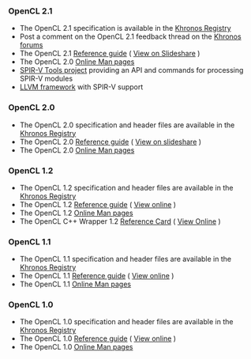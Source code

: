 ### OpenCL 2.1

*   The OpenCL 2.1 specification is available in the [Khronos Registry](https://www.khronos.org/registry/cl/)
*   Post a comment on the OpenCL 2.1 feedback thread on the [Khronos forums](https://www.khronos.org/opencl/opencl_feedback_forum)
*   The OpenCL 2.1 [Reference guide](https://www.khronos.org/developers/reference-cards/ "Download the OpenCL reference guide") ( [View on Slideshare](http://www.slideshare.net/Khronos_Group/opencl-21-reference-guide) )
*   The OpenCL 2.0 [Online Man pages](https://www.khronos.org/registry/cl/sdk/2.1/docs/man/xhtml/)
*   [SPIR-V Tools project](https://github.com/KhronosGroup/SPIRV-Tools) providing an API and commands for processing SPIR-V modules
*   [LLVM framework](https://github.com/KhronosGroup/SPIRV-LLVM) with SPIR-V support

### OpenCL 2.0

*   The OpenCL 2.0 specification and header files are available in the [Khronos Registry](https://www.khronos.org/registry/cl/)
*   The OpenCL 2.0 [Reference guide](https://www.khronos.org/developers/reference-cards/ "Download the OpenCL quick reference card") ( [View on slideshare](http://www.khronos.org/developers/view_online/24503911) )
*   The OpenCL 2.0 [Online Man pages](https://www.khronos.org/registry/cl/sdk/2.0/docs/man/xhtml/)

### OpenCL 1.2

*   The OpenCL 1.2 specification and header files are available in the [Khronos Registry](https://www.khronos.org/registry/cl/)
*   The OpenCL 1.2 [Reference guide](/developers/reference-cards/ "Download the OpenCL quick reference card") ( [View online](http://www.khronos.org/developers/view_online/12577567) )
*   The OpenCL 1.2 [Online Man pages](https://www.khronos.org/registry/cl/sdk/1.2/docs/man/xhtml/)
*   The OpenCL C++ Wrapper 1.2 [Reference Card](/files/OpenCLPP12-reference-card.pdf) ( [View Online](http://www.khronos.org/developers/view_online/28369654) )

### OpenCL 1.1

*   The OpenCL 1.1 specification and header files are available in the [Khronos Registry](https://www.khronos.org/registry/cl/)
*   The OpenCL 1.1 [Reference guide](https://www.khronos.org/developers/reference-cards/ "Download the OpenCL quick reference card") ( [View online](http://www.khronos.org/developers/view_online/12577561) )
*   The OpenCL 1.1 [Online Man pages](https://www.khronos.org/registry/cl/sdk/1.1/docs/man/xhtml/)

### OpenCL 1.0

*   The OpenCL 1.0 specification and header files are available in the [Khronos Registry](https://www.khronos.org/registry/cl/)
*   The OpenCL 1.0 [Reference guide](https://www.khronos.org/developers/reference-cards/ "Download the OpenCL quick reference card") ( [View online](http://www.khronos.org/developers/view_online/12577534) )
*   The OpenCL 1.0 [Online Man pages](https://www.khronos.org/registry/cl/sdk/1.0/docs/man/xhtml/)
